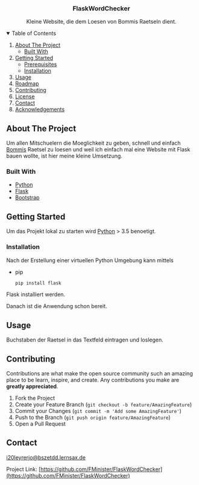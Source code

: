   <h3 align="center">FlaskWordChecker</h3>

  <p align="center">
    Kleine Website, die dem Loesen von Bommis Raetseln dient.
  </p>



<!-- TABLE OF CONTENTS -->
<details open="open">
  <summary>Table of Contents</summary>
  <ol>
    <li>
      <a href="#about-the-project">About The Project</a>
      <ul>
        <li><a href="#built-with">Built With</a></li>
      </ul>
    </li>
    <li>
      <a href="#getting-started">Getting Started</a>
      <ul>
        <li><a href="#prerequisites">Prerequisites</a></li>
        <li><a href="#installation">Installation</a></li>
      </ul>
    </li>
    <li><a href="#usage">Usage</a></li>
    <li><a href="#roadmap">Roadmap</a></li>
    <li><a href="#contributing">Contributing</a></li>
    <li><a href="#license">License</a></li>
    <li><a href="#contact">Contact</a></li>
    <li><a href="#acknowledgements">Acknowledgements</a></li>
  </ol>
</details>



<!-- ABOUT THE PROJECT -->
## About The Project

Um allen Mitschuelern die Moeglichkeit zu geben, schnell und einfach
[Bommis](https://www.bommi2000.de) Raetsel zu loesen und weil ich einfach mal
eine Website mit Flask bauen wollte, ist hier meine kleine Umsetzung.

### Built With

* [Python](https://python.org)
* [Flask](https://flask.palletsprojects.com)
* [Bootstrap](https://getbootstrap.com)



<!-- GETTING STARTED -->
## Getting Started

Um das Projekt lokal zu starten wird [Python](https://python.org) > 3.5 benoetigt.

### Installation

Nach der Erstellung einer virtuellen Python Umgebung kann mittels
* pip
  ```sh
  pip install flask
  ```
  
Flask installiert werden.

Danach ist die Anwendung schon bereit.

<!-- USAGE EXAMPLES -->
## Usage

Buchstaben der Raetsel in das Textfeld eintragen und loslegen.

<!-- CONTRIBUTING -->
## Contributing

Contributions are what make the open source community such an amazing place to be learn, inspire, and create. Any contributions you make are **greatly appreciated**.

1. Fork the Project
2. Create your Feature Branch (`git checkout -b feature/AmazingFeature`)
3. Commit your Changes (`git commit -m 'Add some AmazingFeature'`)
4. Push to the Branch (`git push origin feature/AmazingFeature`)
5. Open a Pull Request


<!-- CONTACT -->
## Contact

[i20leyrerjo@bszetdd.lernsax.de](i20leyrerjo@bszetdd.lernsax.de)

Project Link: [https://github.com/FMinister/FlaskWordChecker](https://github.com/FMinister/FlaskWordChecker)
